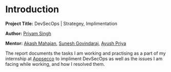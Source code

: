 
# Introduction 

**Project Title:** DevSecOps | Strategey, Implimentation 

**Author:** [Priyam Singh](https://www.linkedin.com/in/priyamsingh1337/)

**Mentor:** [Akash Mahajan](https://twitter.com/makash), [Sunesh Govindaraj](https://twitter.com/suneshgovind), [Ayush Priya](https://twitter.com/ayushpriya10)

The report documents the tasks I am working and practising as a part of my internship at [Appsecco](https://appsecco.com/) to impliment DevSecOps as well as the issues I am facing while working, and how I resolved them. 